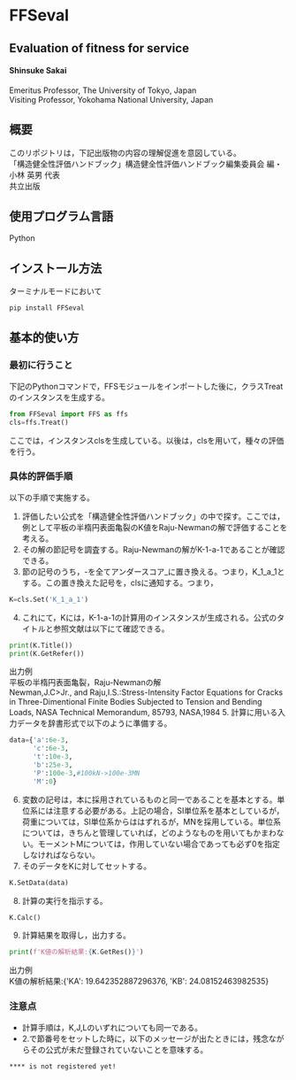 # FFSeval

## Evaluation of fitness for service
#### Shinsuke Sakai   
 Emeritus Professor, The University of Tokyo, Japan   
 Visiting Professor, Yokohama National University, Japan

## 概要
このリポジトリは，下記出版物の内容の理解促進を意図している。   
「構造健全性評価ハンドブック」構造健全性評価ハンドブック編集委員会 編・ 小林 英男 代表   
共立出版

## 使用プログラム言語
Python

## インストール方法
ターミナルモードにおいて
```python
pip install FFSeval
```

## 基本的使い方
### 最初に行うこと
下記のPythonコマンドで，FFSモジュールをインポートした後に，クラスTreatのインスタンスを生成する。
```python
from FFSeval import FFS as ffs
cls=ffs.Treat()
```
ここでは，インスタンスclsを生成している。以後は，clsを用いて，種々の評価を行う。

### 具体的評価手順
以下の手順で実施する。
1. 評価したい公式を「構造健全性評価ハンドブック」の中で探す。ここでは，例として平板の半楕円表面亀裂のK値をRaju-Newmanの解で評価することを考える。
1. その解の節記号を調査する。Raju-Newmanの解がK-1-a-1であることが確認できる。
1. 節の記号のうち，-を全てアンダースコア_に置き換える。つまり，K_1_a_1とする。この置き換えた記号を，clsに通知する。つまり，
```python
K=cls.Set('K_1_a_1')
```
4. これにて，Kには，K-1-a-1の計算用のインスタンスが生成される。公式のタイトルと参照文献は以下にて確認できる。
```python
print(K.Title())
print(K.GetRefer())
```
出力例   
平板の半楕円表面亀裂，Raju-Newmanの解   
Newman,J.C>Jr., and Raju,I.S.:Stress-Intensity Factor Equations for Cracks in Three-Dimentional Finite Bodies Subjected to Tension and Bending Loads, NASA Technical Memorandum, 85793, NASA,1984
5. 計算に用いる入力データを辞書形式で以下のように準備する。   
```python
data={'a':6e-3,
      'c':6e-3,
      't':10e-3,
      'b':25e-3,
      'P':100e-3,#100kN->100e-3MN
      'M':0}
```
6. 変数の記号は，本に採用されているものと同一であることを基本とする。単位系には注意する必要がある。上記の場合，SI単位系を基本としているが，荷重については，SI単位系からははずれるが，MNを採用している。単位系については，きちんと管理していれば，どのようなものを用いてもかまわない。モーメントMについては，作用していない場合であっても必ず0を指定しなければならない。
7. そのデータをKに対してセットする。
```python
K.SetData(data)
```
8. 計算の実行を指示する。
```python
K.Calc()
```
9. 計算結果を取得し，出力する。
```python
print(f'K値の解析結果:{K.GetRes()}')
```
出力例   
K値の解析結果:{'KA': 19.642352887296376, 'KB': 24.08152463982535}

### 注意点
- 計算手順は，K,J,Lのいずれについても同一である。
- 2.で節番号をセットした時に，以下のメッセージが出たときには，残念ながらその公式が未だ登録されていないことを意味する。
```
**** is not registered yet!
```